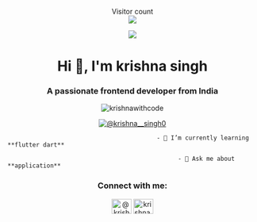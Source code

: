 <p align="center"> 
  Visitor count<br>
  <img src="https://profile-counter.glitch.me/sagar-viradiya/count.svg" />
</p>
<p align="center">
  <a href="https://skillicons.dev">
    <img src="https://skillicons.dev/icons?i=html,css,javascript,figma,flutter,dart,kotlin,java,firebase,python,django,linux,windows" />
  </a>
</p>
<h1 align="center">Hi 👋, I'm krishna singh</h1>
<h3 align="center">A passionate frontend developer from India</h3>

<p align="center"> <img src="https://komarev.com/ghpvc/?username=krishnawithcode&label=Profile%20views&color=0e75b6&style=flat" alt="krishnawithcode" /> </p>

<p align="center"> <a href="https://twitter.com/@krishna__singh0" target="blank"><img src="https://img.shields.io/twitter/follow/@krishna__singh0?logo=twitter&style=for-the-badge" alt="@krishna__singh0" /></a> </p>

                                              - 🌱 I’m currently learning **flutter dart**

                                                    - 💬 Ask me about **application**

<h3 align="center">Connect with me:</h3>
<p align="center">
<a href="https://twitter.com/@krishna__singh0" target="blank"><img align="center" src="https://raw.githubusercontent.com/rahuldkjain/github-profile-readme-generator/master/src/images/icons/Social/twitter.svg" alt="@krishna__singh0" height="30" width="40" /></a>
<a href="https://instagram.com/krishna.__.singh" target="blank"><img align="center" src="https://raw.githubusercontent.com/rahuldkjain/github-profile-readme-generator/master/src/images/icons/Social/instagram.svg" alt="krishna.__.singh" height="30" width="40" /></a>
</p>

